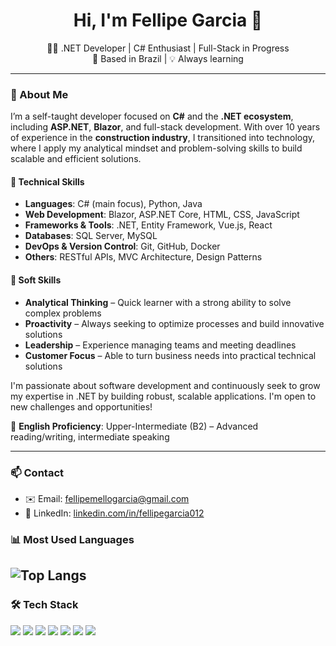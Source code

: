 <h1 align="center">Hi, I'm Fellipe Garcia 👋</h1>

<p align="center">
  👨‍💻 .NET Developer | C# Enthusiast | Full-Stack in Progress  
  <br/>
  📍 Based in Brazil | 💡 Always learning
</p>

---

### 🧭 About Me

I’m a self-taught developer focused on **C#** and the **.NET ecosystem**, including **ASP.NET**, **Blazor**, and full-stack development. With over 10 years of experience in the **construction industry**, I transitioned into technology, where I apply my analytical mindset and problem-solving skills to build scalable and efficient solutions.

#### 🧠 Technical Skills

- **Languages**: C# (main focus), Python, Java  
- **Web Development**: Blazor, ASP.NET Core, HTML, CSS, JavaScript  
- **Frameworks & Tools**: .NET, Entity Framework, Vue.js, React  
- **Databases**: SQL Server, MySQL  
- **DevOps & Version Control**: Git, GitHub, Docker  
- **Others**: RESTful APIs, MVC Architecture, Design Patterns  

#### 💼 Soft Skills

- **Analytical Thinking** – Quick learner with a strong ability to solve complex problems  
- **Proactivity** – Always seeking to optimize processes and build innovative solutions  
- **Leadership** – Experience managing teams and meeting deadlines  
- **Customer Focus** – Able to turn business needs into practical technical solutions  

I'm passionate about software development and continuously seek to grow my expertise in .NET by building robust, scalable applications. I'm open to new challenges and opportunities!

🔹 **English Proficiency**: Upper-Intermediate (B2) – Advanced reading/writing, intermediate speaking

---

### 📫 Contact

- ✉️ Email: [fellipemellogarcia@gmail.com](mailto:fellipemellogarcia@gmail.com)  
- 💼 LinkedIn: [linkedin.com/in/fellipegarcia012](https://www.linkedin.com/in/fellipegarcia012/)

### 📊 Most Used Languages

![Top Langs](https://github-readme-stats.vercel.app/api/top-langs/?username=Garcia012&layout=compact&langs_count=6&theme=github_dark&hide=jupyter%20notebook)
---

### 🛠️ Tech Stack

<p>
  <img src="https://img.shields.io/badge/C%23-%23239120?style=for-the-badge&logo=c-sharp&logoColor=white" />
  <img src="https://img.shields.io/badge/.NET-512BD4?style=for-the-badge&logo=dotnet&logoColor=white" />
  <img src="https://img.shields.io/badge/Blazor-512BD4?style=for-the-badge&logo=blazor&logoColor=white" />
  <img src="https://img.shields.io/badge/ASP.NET-512BD4?style=for-the-badge&logo=dotnet&logoColor=white" />
  <img src="https://img.shields.io/badge/SQL%20Server-CC2927?style=for-the-badge&logo=microsoftsqlserver&logoColor=white" />
  <img src="https://img.shields.io/badge/GitHub-181717?style=for-the-badge&logo=github&logoColor=white" />
  <img src="https://img.shields.io/badge/Docker-2496ED?style=for-the-badge&logo=docker&logoColor=white" />
</p>

